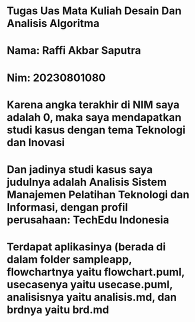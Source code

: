 # Tugas Uas Mata Kuliah Desain Dan Analisis Algoritma
# Nama: Raffi Akbar Saputra
# Nim: 20230801080
# Karena angka terakhir di NIM saya adalah 0, maka saya mendapatkan studi kasus dengan tema Teknologi dan Inovasi
# Dan jadinya studi kasus saya judulnya adalah Analisis Sistem Manajemen Pelatihan Teknologi dan Informasi, dengan profil perusahaan: TechEdu Indonesia
# Terdapat aplikasinya (berada di dalam folder sampleapp, flowchartnya yaitu flowchart.puml, usecasenya yaitu usecase.puml, analisisnya yaitu analisis.md, dan brdnya yaitu brd.md
